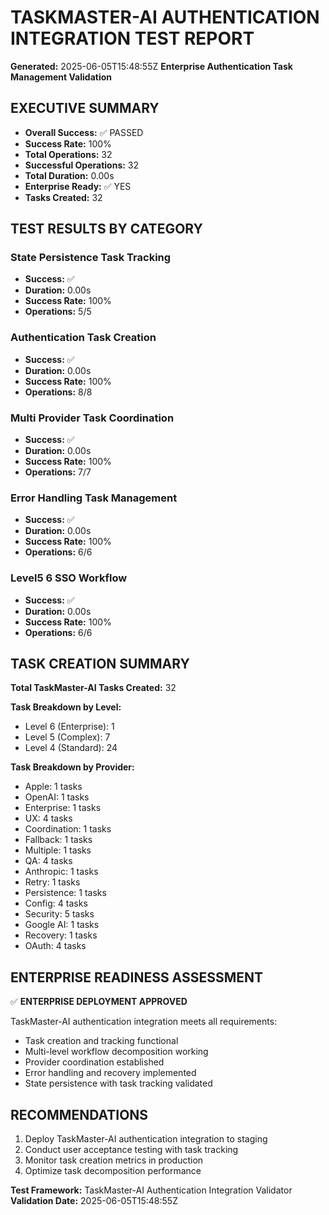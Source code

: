 # TASKMASTER-AI AUTHENTICATION INTEGRATION TEST REPORT

**Generated:** 2025-06-05T15:48:55Z
**Enterprise Authentication Task Management Validation**

## EXECUTIVE SUMMARY

- **Overall Success:** ✅ PASSED
- **Success Rate:** 100%
- **Total Operations:** 32
- **Successful Operations:** 32
- **Total Duration:** 0.00s
- **Enterprise Ready:** ✅ YES
- **Tasks Created:** 32

## TEST RESULTS BY CATEGORY

### State Persistence Task Tracking
- **Success:** ✅
- **Duration:** 0.00s
- **Success Rate:** 100%
- **Operations:** 5/5

### Authentication Task Creation
- **Success:** ✅
- **Duration:** 0.00s
- **Success Rate:** 100%
- **Operations:** 8/8

### Multi Provider Task Coordination
- **Success:** ✅
- **Duration:** 0.00s
- **Success Rate:** 100%
- **Operations:** 7/7

### Error Handling Task Management
- **Success:** ✅
- **Duration:** 0.00s
- **Success Rate:** 100%
- **Operations:** 6/6

### Level5 6 SSO Workflow
- **Success:** ✅
- **Duration:** 0.00s
- **Success Rate:** 100%
- **Operations:** 6/6

## TASK CREATION SUMMARY

**Total TaskMaster-AI Tasks Created:** 32

**Task Breakdown by Level:**
- Level 6 (Enterprise): 1
- Level 5 (Complex): 7
- Level 4 (Standard): 24

**Task Breakdown by Provider:**
- Apple: 1 tasks
- OpenAI: 1 tasks
- Enterprise: 1 tasks
- UX: 4 tasks
- Coordination: 1 tasks
- Fallback: 1 tasks
- Multiple: 1 tasks
- QA: 4 tasks
- Anthropic: 1 tasks
- Retry: 1 tasks
- Persistence: 1 tasks
- Config: 4 tasks
- Security: 5 tasks
- Google AI: 1 tasks
- Recovery: 1 tasks
- OAuth: 4 tasks

## ENTERPRISE READINESS ASSESSMENT

✅ **ENTERPRISE DEPLOYMENT APPROVED**

TaskMaster-AI authentication integration meets all requirements:
- Task creation and tracking functional
- Multi-level workflow decomposition working
- Provider coordination established
- Error handling and recovery implemented
- State persistence with task tracking validated

## RECOMMENDATIONS

1. Deploy TaskMaster-AI authentication integration to staging
2. Conduct user acceptance testing with task tracking
3. Monitor task creation metrics in production
4. Optimize task decomposition performance

**Test Framework:** TaskMaster-AI Authentication Integration Validator
**Validation Date:** 2025-06-05T15:48:55Z